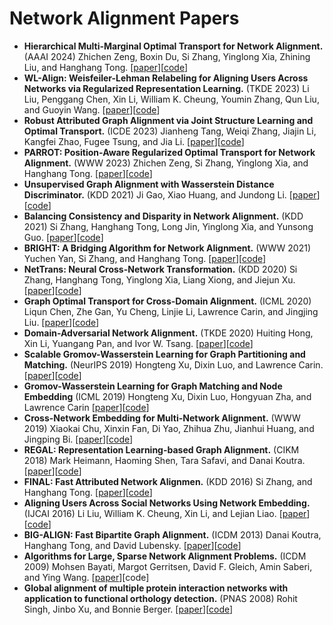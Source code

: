 # Network Alignment Papers

- **Hierarchical Multi-Marginal Optimal Transport for Network Alignment.** (AAAI 2024) Zhichen Zeng, Boxin Du, Si Zhang, Yinglong Xia, Zhining Liu, and Hanghang Tong. [[paper](https://doi.org/10.1609/aaai.v38i15.29605)][[code](https://github.com/zhichenz98/HOT-AAAI24)]
- **WL-Align: Weisfeiler-Lehman Relabeling for Aligning Users Across Networks via Regularized Representation Learning.** (TKDE 2023) Li Liu, Penggang Chen, Xin Li, William K. Cheung, Youmin Zhang, Qun Liu, and Guoyin Wang. [[paper](https://doi.org/10.1109/TKDE.2023.3277843)][[code](https://github.com/ChenPengGang/WLAlignCode)]
- **Robust Attributed Graph Alignment via Joint Structure Learning and Optimal Transport.** (ICDE 2023) Jianheng Tang, Weiqi Zhang, Jiajin Li, Kangfei Zhao, Fugee Tsung, and Jia Li. [[paper](https://doi.org/10.1109/ICDE55515.2023.00129)][[code](https://github.com/squareRoot3/SLOTAlign)]
- **PARROT: Position-Aware Regularized Optimal Transport for Network Alignment.** (WWW 2023) Zhichen Zeng, Si Zhang, Yinglong Xia, and Hanghang Tong. [[paper](https://dl.acm.org/doi/abs/10.1145/3543507.3583357)][[code](https://github.com/zhichenz98/PARROT-WWW23)]
- **Unsupervised Graph Alignment with Wasserstein Distance Discriminator.** (KDD 2021) Ji Gao, Xiao Huang, and Jundong Li. [[paper](https://dl.acm.org/doi/10.1145/3447548.3467332)][[code](https://github.com/gaoji7777/walign)]
- **Balancing Consistency and Disparity in Network Alignment.** (KDD 2021) Si Zhang, Hanghang Tong, Long Jin, Yinglong Xia, and Yunsong Guo. [[paper](https://dl.acm.org/doi/abs/10.1145/3447548.3467331)][[code](https://github.com/sizhang92/NextAlign-KDD21)]
- **BRIGHT: A Bridging Algorithm for Network Alignment.** (WWW 2021) Yuchen Yan, Si Zhang, and Hanghang Tong. [[paper](https://doi.org/10.1145/3442381.3450053)][[code](https://github.com/yucheny5/BRIGHT)]
- **NetTrans: Neural Cross-Network Transformation.** (KDD 2020) Si Zhang, Hanghang Tong, Yinglong Xia, Liang Xiong, and Jiejun Xu. [[paper](https://dl.acm.org/doi/10.1145/3394486.3403141)][[code](https://github.com/sizhang92/NetTrans-KDD20)]
- **Graph Optimal Transport for Cross-Domain Alignment.** (ICML 2020) Liqun Chen, Zhe Gan, Yu Cheng, Linjie Li, Lawrence Carin, and Jingjing Liu. [[paper](https://proceedings.mlr.press/v119/chen20e.html)][[code](https://github.com/LiqunChen0606/Graph-Optimal-Transport)]
- **Domain-Adversarial Network Alignment.** (TKDE 2020) Huiting Hong, Xin Li, Yuangang Pan, and Ivor W. Tsang. [[paper](https://doi.org/10.1109/TKDE.2020.3023589)][[code](https://github.com/xhhszc/DANA)]
- **Scalable Gromov-Wasserstein Learning for Graph Partitioning and Matching.** (NeurIPS 2019) Hongteng Xu, Dixin Luo, and Lawrence Carin. [[paper](https://proceedings.neurips.cc/paper/2019/hash/6e62a992c676f611616097dbea8ea030-Abstract.html)][[code](https://github.com/HongtengXu/s-gwl)]
- **Gromov-Wasserstein Learning for Graph Matching and Node Embedding** (ICML 2019) Hongteng Xu, Dixin Luo, Hongyuan Zha, and Lawrence Carin [[paper](https://proceedings.mlr.press/v97/xu19b.html)][[code](https://github.com/HongtengXu/gwl)]
- **Cross-Network Embedding for Multi-Network Alignment.** (WWW 2019) Xiaokai Chu, Xinxin Fan, Di Yao, Zhihua Zhu, Jianhui Huang, and Jingping Bi. [[paper](https://doi.org/10.1145/3308558.3313499)][[code](https://github.com/ChuXiaokai/CrossMNA)]
- **REGAL: Representation Learning-based Graph Alignment.** (CIKM 2018) Mark Heimann, Haoming Shen, Tara Safavi, and Danai Koutra. [[paper](https://dl.acm.org/doi/10.1145/3269206.3271788)][[code](https://github.com/GemsLab/REGAL)]
- **FINAL: Fast Attributed Network Alignmen.** (KDD 2016) Si Zhang, and Hanghang Tong. [[paper](https://dl.acm.org/doi/abs/10.1145/2939672.2939766)][[code](https://github.com/sizhang92/FINAL-KDD16)]
- **Aligning Users Across Social Networks Using Network Embedding.** (IJCAI 2016) Li Liu, William K. Cheung, Xin Li, and Lejian Liao. [[paper](https://www.ijcai.org/Proceedings/16/Papers/254.pdf)][[code](https://github.com/ColaLL/IONE)]
- **BIG-ALIGN: Fast Bipartite Graph Alignment.** (ICDM 2013) Danai Koutra, Hanghang Tong, and David Lubensky. [[paper](https://doi.org/10.1109/ICDM.2013.152)][[code]()]
- **Algorithms for Large, Sparse Network Alignment Problems.** (ICDM 2009) Mohsen Bayati, Margot Gerritsen, David F. Gleich, Amin Saberi, and Ying Wang. [[paper](https://doi.org/10.1109/ICDM.2009.135)][code]
- **Global alignment of multiple protein interaction networks with application to functional orthology detection.** (PNAS 2008) Rohit Singh, Jinbo Xu, and Bonnie Berger. [[paper](https://doi.org/10.1073/pnas.0806627105)][[code](https://cb.csail.mit.edu/mna/)]
